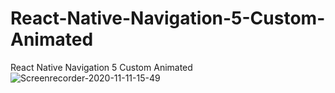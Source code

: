 # React-Native-Navigation-5-Custom-Animated
React Native Navigation 5 Custom Animated
![Screenrecorder-2020-11-11-15-49](https://user-images.githubusercontent.com/35971592/98814325-9285ac80-2436-11eb-91f2-6e8db823aa78.gif)
